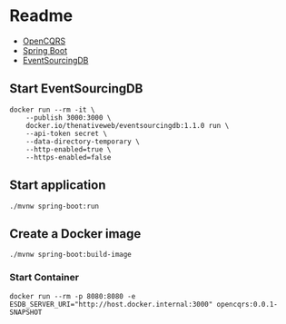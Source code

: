 # Readme

* [OpenCQRS](https://docs.opencqrs.com/)
* [Spring Boot](https://spring.io/projects/spring-boot)
* [EventSourcingDB](https://docs.eventsourcingdb.io/)

## Start EventSourcingDB

```shell
docker run --rm -it \
    --publish 3000:3000 \
    docker.io/thenativeweb/eventsourcingdb:1.1.0 run \
    --api-token secret \
    --data-directory-temporary \
    --http-enabled=true \
    --https-enabled=false
```

## Start application

```shell
./mvnw spring-boot:run
```

## Create a Docker image

```shell
./mvnw spring-boot:build-image
```

### Start Container

```shell
docker run --rm -p 8080:8080 -e ESDB_SERVER_URI="http://host.docker.internal:3000" opencqrs:0.0.1-SNAPSHOT
```

